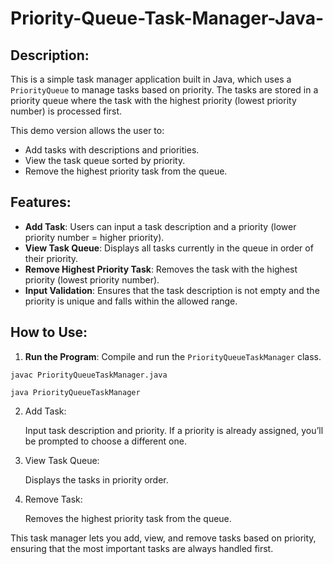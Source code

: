 # Priority-Queue-Task-Manager-Java-

## Description:
This is a simple task manager application built in Java, which uses a `PriorityQueue` to manage tasks based on priority. The tasks are stored in a priority queue where the task with the highest priority (lowest priority number) is processed first.


This demo version allows the user to:
- Add tasks with descriptions and priorities.
- View the task queue sorted by priority.
- Remove the highest priority task from the queue.

## Features:
- **Add Task**: Users can input a task description and a priority (lower priority number = higher priority).
- **View Task Queue**: Displays all tasks currently in the queue in order of their priority.
- **Remove Highest Priority Task**: Removes the task with the highest priority (lowest priority number).
- **Input Validation**: Ensures that the task description is not empty and the priority is unique and falls within the allowed range.

## How to Use:
1. **Run the Program**: Compile and run the `PriorityQueueTaskManager` class.

`javac PriorityQueueTaskManager.java`

`java PriorityQueueTaskManager`

2. Add Task:

    Input task description and priority. If a priority is already assigned, you’ll be prompted to choose a different one.
3. View Task Queue:

    Displays the tasks in priority order.
4. Remove Task:

    Removes the highest priority task from the queue.

This task manager lets you add, view, and remove tasks based on priority, ensuring that the most important tasks are always handled first.